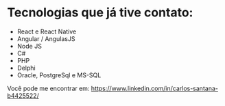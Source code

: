 # Tecnologias que já tive contato:

* React e React Native
* Angular / AngulasJS
* Node JS
* C# 
* PHP
* Delphi
* Oracle, PostgreSql e MS-SQL

Você pode me encontrar em: https://www.linkedin.com/in/carlos-santana-b4425522/
